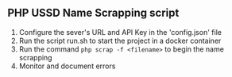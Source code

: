 ## PHP USSD Name Scrapping script

1. Configure the sever's URL and API Key in the 'config.json' file
2. Run the script run.sh to start the project in a docker container
3. Run the command `php scrap -f <filename>` to begin the name scrapping
4. Monitor and document errors
